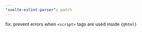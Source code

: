 ```yaml
---
"svelte-eslint-parser": patch
---
```


fix: prevent errors when `<script>` tags are used inside `{@html}`
